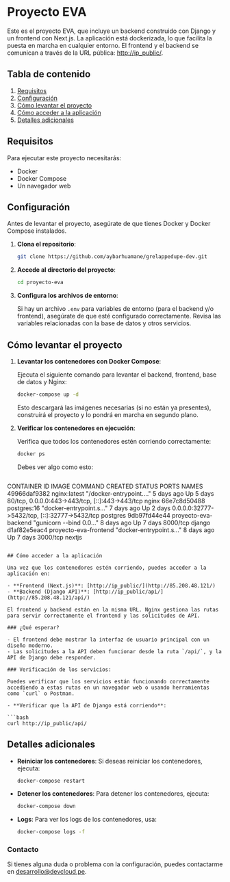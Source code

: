 
# Proyecto EVA

Este es el proyecto EVA, que incluye un backend construido con Django y un frontend con Next.js. La aplicación está dockerizada, lo que facilita la puesta en marcha en cualquier entorno. El frontend y el backend se comunican a través de la URL pública: [http://ip_public/](http://85.208.48.121/).

## Tabla de contenido

1. [Requisitos](#requisitos)
2. [Configuración](#configuración)
3. [Cómo levantar el proyecto](#cómo-levantar-el-proyecto)
4. [Cómo acceder a la aplicación](#cómo-acceder-a-la-aplicación)
5. [Detalles adicionales](#detalles-adicionales)

## Requisitos

Para ejecutar este proyecto necesitarás:

- Docker
- Docker Compose
- Un navegador web

## Configuración

Antes de levantar el proyecto, asegúrate de que tienes Docker y Docker Compose instalados.

1. **Clona el repositorio**:

   ```bash
   git clone https://github.com/aybarhuamane/grelappedupe-dev.git
   ```

2. **Accede al directorio del proyecto**:

   ```bash
   cd proyecto-eva
   ```

3. **Configura los archivos de entorno**:

   Si hay un archivo `.env` para variables de entorno (para el backend y/o frontend), asegúrate de que esté configurado correctamente. Revisa las variables relacionadas con la base de datos y otros servicios.

## Cómo levantar el proyecto

1. **Levantar los contenedores con Docker Compose**:

   Ejecuta el siguiente comando para levantar el backend, frontend, base de datos y Nginx:

   ```bash
   docker-compose up -d
   ```

   Esto descargará las imágenes necesarias (si no están ya presentes), construirá el proyecto y lo pondrá en marcha en segundo plano.

2. **Verificar los contenedores en ejecución**:

   Verifica que todos los contenedores estén corriendo correctamente:

   ```bash
   docker ps
   ```

   Debes ver algo como esto:

   ```bash
CONTAINER ID   IMAGE                   COMMAND                  CREATED      STATUS      PORTS                                             NAMES
49966daf9382   nginx:latest            "/docker-entrypoint.…"   5 days ago   Up 5 days   80/tcp, 0.0.0.0:443->443/tcp, [::]:443->443/tcp   nginx
66e7c8d50488   postgres:16             "docker-entrypoint.s…"   7 days ago   Up 2 days   0.0.0.0:32777->5432/tcp, [::]:32777->5432/tcp     postgres
9db97fd44e44   proyecto-eva-backend    "gunicorn --bind 0.0…"   8 days ago   Up 7 days   8000/tcp                                          django
d1af82e5eac4   proyecto-eva-frontend   "docker-entrypoint.s…"   8 days ago   Up 7 days   3000/tcp                                          nextjs

   ```

## Cómo acceder a la aplicación

Una vez que los contenedores estén corriendo, puedes acceder a la aplicación en:

- **Frontend (Next.js)**: [http://ip_public/](http://85.208.48.121/)
- **Backend (Django API)**: [http://ip_public/api/](http://85.208.48.121/api/)

El frontend y backend están en la misma URL. Nginx gestiona las rutas para servir correctamente el frontend y las solicitudes de API.

### ¿Qué esperar?

- El frontend debe mostrar la interfaz de usuario principal con un diseño moderno.
- Las solicitudes a la API deben funcionar desde la ruta `/api/`, y la API de Django debe responder.

### Verificación de los servicios:

Puedes verificar que los servicios están funcionando correctamente accediendo a estas rutas en un navegador web o usando herramientas como `curl` o Postman.

- **Verificar que la API de Django está corriendo**:

   ```bash
   curl http://ip_public/api/
   ```

## Detalles adicionales

- **Reiniciar los contenedores**: Si deseas reiniciar los contenedores, ejecuta:

  ```bash
  docker-compose restart
  ```

- **Detener los contenedores**: Para detener los contenedores, ejecuta:

  ```bash
  docker-compose down
  ```

- **Logs**: Para ver los logs de los contenedores, usa:

  ```bash
  docker-compose logs -f
  ```

### Contacto

Si tienes alguna duda o problema con la configuración, puedes contactarme en [desarrollo@devcloud.pe](aybarhuamane@gmail.com).
